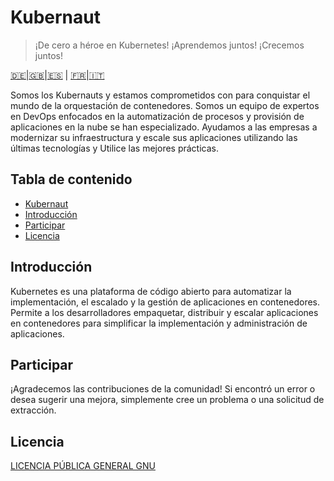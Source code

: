 # Kubernaut

> ¡De cero a héroe en Kubernetes!
> ¡Aprendemos juntos! ¡Crecemos juntos!

[🇩🇪](./README.de.md)\|[🇬🇧](./README.md)\|[🇪🇸](./README.es.md) \| [🇫🇷](./README.fr.md)\|[🇮🇹](./README.it.md)

Somos los Kubernauts y estamos comprometidos con
para conquistar el mundo de la orquestación de contenedores.
Somos un equipo de expertos en DevOps enfocados en la automatización
de procesos y provisión de aplicaciones en la nube
se han especializado. Ayudamos a las empresas a modernizar su infraestructura
y escale sus aplicaciones utilizando las últimas tecnologías y
Utilice las mejores prácticas.

## Tabla de contenido

-   [Kubernaut](#kubernauten)
-   [Introducción](#einleitung)
-   [Participar](#mitmachen)
-   [Licencia](#lizenz)

## Introducción

Kubernetes es una plataforma de código abierto para automatizar la implementación, el escalado y la gestión de aplicaciones en contenedores.
Permite a los desarrolladores empaquetar, distribuir y escalar aplicaciones en contenedores para simplificar la implementación y administración de aplicaciones.

## Participar

¡Agradecemos las contribuciones de la comunidad! Si encontró un error o desea sugerir una mejora, simplemente cree un problema o una solicitud de extracción.

## Licencia

[LICENCIA PÚBLICA GENERAL GNU](./LICENSE)

